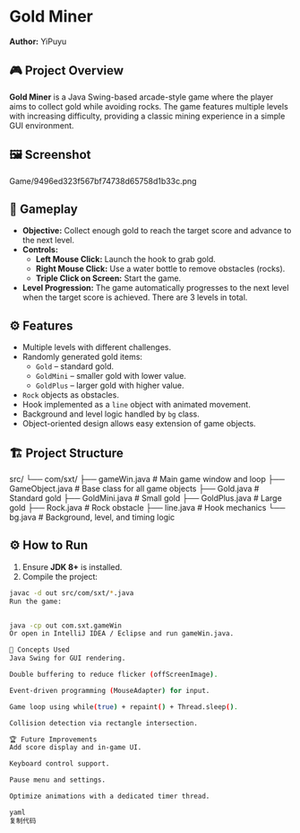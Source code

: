 # Gold Miner

**Author:** YiPuyu

## 🎮 Project Overview
**Gold Miner** is a Java Swing-based arcade-style game where the player aims to collect gold while avoiding rocks. The game features multiple levels with increasing difficulty, providing a classic mining experience in a simple GUI environment.

## 🖼️ Screenshot
Game/9496ed323f567bf74738d65758d1b33c.png
## 🧩 Gameplay
- **Objective:** Collect enough gold to reach the target score and advance to the next level.
- **Controls:**
  - **Left Mouse Click:** Launch the hook to grab gold.
  - **Right Mouse Click:** Use a water bottle to remove obstacles (rocks).
  - **Triple Click on Screen:** Start the game.
- **Level Progression:** The game automatically progresses to the next level when the target score is achieved. There are 3 levels in total.

## ⚙️ Features
- Multiple levels with different challenges.
- Randomly generated gold items:
  - `Gold` – standard gold.
  - `GoldMini` – smaller gold with lower value.
  - `GoldPlus` – larger gold with higher value.
- `Rock` objects as obstacles.
- Hook implemented as a `line` object with animated movement.
- Background and level logic handled by `bg` class.
- Object-oriented design allows easy extension of game objects.

## 🏗️ Project Structure
src/
└── com/sxt/
├── gameWin.java # Main game window and loop
├── GameObject.java # Base class for all game objects
├── Gold.java # Standard gold
├── GoldMini.java # Small gold
├── GoldPlus.java # Large gold
├── Rock.java # Rock obstacle
├── line.java # Hook mechanics
└── bg.java # Background, level, and timing logic



## ⚙️ How to Run
1. Ensure **JDK 8+** is installed.
2. Compile the project:
```bash
javac -d out src/com/sxt/*.java
Run the game:


java -cp out com.sxt.gameWin
Or open in IntelliJ IDEA / Eclipse and run gameWin.java.

🧠 Concepts Used
Java Swing for GUI rendering.

Double buffering to reduce flicker (offScreenImage).

Event-driven programming (MouseAdapter) for input.

Game loop using while(true) + repaint() + Thread.sleep().

Collision detection via rectangle intersection.

🏆 Future Improvements
Add score display and in-game UI.

Keyboard control support.

Pause menu and settings.

Optimize animations with a dedicated timer thread.

yaml
复制代码
